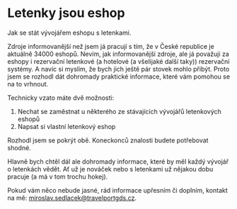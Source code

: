 # Letenky jsou eshop

Jak se stát vývojářem eshopu s letenkami.

Zdroje informovanější než jsem já pracují s tím, že v České republice je aktuálně 34000 eshopů. Nevím, jak informovanější zdroje, ale já považuji za eshopy i rezervační letenkové \(a hotelové \(a všelijaké další taky\)\) rezervační systémy. A navíc si myslím, že bych jich ještě pár stovek mohlo přibýt. Proto jsem se rozhodl dát dohromady praktické informace, které vám pomohou se na to vrhnout.

Technicky vzato máte dvě možnosti:

1. Nechat se zaměstnat u některého ze stávajících vývojářů letenkových eshopů
2. Napsat si vlastní letenkový eshop

Rozhodl jsem se pokrýt obě. Koneckonců znalosti budete potřebovat shodné.

Hlavně bych chtěl dál ale dohromady informace, které by měl každý vývojář o letenkách vědět. Ať už je nováček nebo s letenkami už nějakou dobu pracuje \(a má v tom trochu hokej\).

Pokud vám něco nebude jasné, rád informace upřesním či doplním, kontakt na mě: miroslav.sedlacek@travelportgds.cz.

